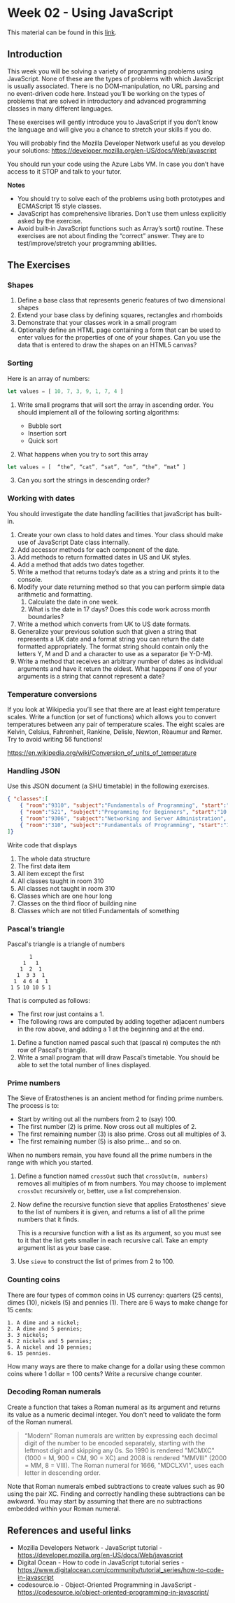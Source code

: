 # Week 02 - Using JavaScript

This material can be found in this [link](https://codeberg.org/kaduardo/shu-aaf/src/branch/main/week02-Intro_JS_OO).

## Introduction

This week you will be solving a variety of programming problems using JavaScript. None of these are the types of problems with which JavaScript is usually associated. There is no DOM-manipulation, no URL parsing and no event-driven code here. Instead you’ll be working on the types of problems that are solved in introductory and advanced programming classes in many different languages.

These exercises will gently introduce you to JavaScript if you don’t know the language and will give you a chance to stretch your skills if you do.

You will probably find the Mozilla Developer Network useful as you develop your solutions: <https://developer.mozilla.org/en-US/docs/Web/javascript>

You should run your code using the Azure Labs VM. In case you don’t have access to it STOP and talk to your tutor.

**Notes**

- You should try to solve each of the problems using both prototypes and ECMAScript 15 style classes.
- JavaScript has comprehensive libraries. Don’t use them unless explicitly asked by the exercise.
- Avoid built-in JavaScript functions such as Array’s sort() routine. These exercises are not about finding the “correct” answer. They are to test/improve/stretch your programming abilities.

## The Exercises

### Shapes

1. Define a base class that represents generic features of two dimensional shapes
2. Extend your base class by defining squares, rectangles and rhomboids
3. Demonstrate that your classes work in a small program
4. Optionally define an HTML page containing a form that can be used to enter values for the properties of one of your shapes. Can you use the data that is entered to draw the shapes on an HTML5 canvas?

### Sorting

Here is an array of numbers:

```javascript
let values = [ 10, 7, 3, 9, 1, 7, 4 ]
```
1. Write small programs that will sort the array in ascending order. You should implement all of the following sorting algorithms:
    - Bubble sort
    - Insertion sort
    - Quick sort

2. What happens when you try to sort this array
```javascript
let values = [  “the”, “cat”, “sat”, “on”, “the”, “mat” ]
```
3. Can you sort the strings in descending order?

### Working with dates

You should investigate the date handling facilities that javaScript has built-in.

1. Create your own class to hold dates and times. Your class should make use of JavaScript Date class internally.
2. Add accessor methods for each component of the date.
3. Add methods to return formatted dates in US and UK styles.
4. Add a method that adds two dates together.
5. Write a method that returns today’s date as a string and prints it to the console. 
6. Modify your date returning method so that you can perform simple data arithmetic and formatting.
    1. Calculate the date in one week.
    2. What is the date in 17 days? Does this code work across month boundaries?
3. Write a method which converts from UK to US date formats.
4. Generalize your previous solution such that given a string that represents a UK date and a format string you can return the date formatted appropriately. The format string should contain only the letters Y, M and D and a character to use as a separator (ie Y-D-M).
5. Write a method that receives an arbitrary number of dates as individual arguments and have it return the oldest. What happens if one of your arguments is a string that cannot represent a date?

### Temperature conversions

If you look at Wikipedia you’ll see that there are at least eight temperature scales. Write a function (or set of functions) which allows you to convert temperatures between any pair of temperature scales. The eight scales are Kelvin, Celsius, Fahrenheit, Rankine, Delisle, Newton, Rèaumur and Rømer. Try to avoid writing 56 functions!

https://en.wikipedia.org/wiki/Conversion_of_units_of_temperature 

### Handling JSON
Use this JSON document (a SHU timetable) in the following exercises.

```json
{ "classes":[
    { "room":"9310", "subject":"Fundamentals of Programming", "start":"10:00", "time":1 },
    { "room":"521", "subject":"Programming for Beginners", "start":"10:00", "time":1 },
    { "room":"9306", "subject":"Networking and Server Administration", "start":"14:00", "time":2 },
    { "room":"310", "subject":"Fundamentals of Programming", "start":"15:00", "time":1 }
]}
```

Write code that displays

1. The whole data structure
2. The first data item
3. All item except the first
4. All classes taught in room 310
5. All classes not taught in room 310
6. Classes which are one hour long
7. Classes on the third floor of building nine
8. Classes which are not titled Fundamentals of something

### Pascal’s triangle

Pascal's triangle is a triangle of numbers

```
       1
     1   1
    1  2  1
   1  3 3  1
  1  4 6 4  1
 1 5 10 10 5 1
```

That is computed as follows:
- The first row just contains a 1.
- The following rows are computed by adding together adjacent numbers in the row above, and adding a 1 at the beginning and at the end.

1. Define a function named pascal such that (pascal n) computes the nth row of Pascal's triangle.
2. Write a small program that will draw Pascal’s timetable. You should be able to set the total number of lines displayed.

### Prime numbers

The Sieve of Eratosthenes is an ancient method for finding prime numbers. The process is to:

- Start by writing out all the numbers from 2 to (say) 100. 
- The first number (2) is prime. Now cross out all multiples of 2. 
- The first remaining number (3) is also prime. Cross out all multiples of 3. 
- The first remaining number (5) is also prime... and so on. 

When no numbers remain, you have found all the prime numbers in the range with which you started.

1. Define a function named `crossOut` such that `crossOut(m, numbers)` removes all multiples of m from numbers. You may choose to implement `crossOut` recursively or, better, use a list comprehension.
2. Now define the recursive function sieve that applies Eratosthenes' sieve to the list of numbers it is given, and returns a list of all the prime numbers that it finds.

    This is a recursive function with a list as its argument, so you must see to it that the list gets smaller in each recursive call. Take an empty argument list as your base case. 

3. Use `sieve` to construct the list of primes from 2 to 100.

### Counting coins

There are four types of common coins in US currency: quarters (25 cents), dimes (10), nickels (5) and pennies (1). There are 6 ways to make change for 15 cents:

    1. A dime and a nickel;
    2. A dime and 5 pennies;
    3. 3 nickels;
    4. 2 nickels and 5 pennies;
    5. A nickel and 10 pennies;
    6. 15 pennies.

How many ways are there to make change for a dollar using these common coins where 1 dollar = 100 cents? Write a recursive change counter.

### Decoding Roman numerals 

Create a function that takes a Roman numeral as its argument and returns its value as a numeric decimal integer. You don't need to validate the form of the Roman numeral.

> “Modern” Roman numerals are written by expressing each decimal digit of the number to be encoded separately, starting with the leftmost digit and skipping any 0s. So 1990 is rendered "MCMXC" (1000 = M, 900 = CM, 90 = XC) and 2008 is rendered "MMVIII" (2000 = MM, 8 = VIII). The Roman numeral for 1666, "MDCLXVI", uses each letter in descending order.

Note that Roman numerals embed subtractions to create values such as 90 using the pair XC. Finding and correctly handling these subtractions can be awkward. You may start by assuming that there are no subtractions embedded within your Roman numeral.

## References and useful links

- Mozilla Developers Network - JavaScript tutorial - <https://developer.mozilla.org/en-US/docs/Web/javascript>
- Digital Ocean - How to code in JavaScript tutorial series - <https://www.digitalocean.com/community/tutorial_series/how-to-code-in-javascript> 
- codesource.io - Object-Oriented Programming in JavaScript - <https://codesource.io/object-oriented-programming-in-javascript/>

